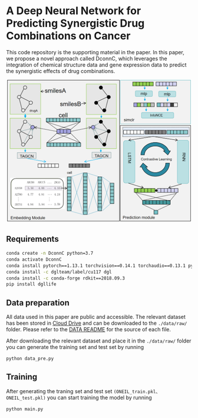 # A Deep Neural Network for Predicting Synergistic Drug Combinations on Cancer

This code repository is the supporting material in the paper. In this paper, we propose a novel approach called DconnC, which leverages the integration of chemical structure data and gene expression data to predict the synergistic effects of drug combinations.

![DconnC](DconnC.png)

## Requirements


```bash
conda create -n DconnC python=3.7
conda activate DconnC
conda install pytorch==1.13.1 torchvision==0.14.1 torchaudio==0.13.1 pytorch-cuda=11.7 -c pytorch -c nvidia
conda install -c dglteam/label/cu117 dgl
conda install -c conda-forge rdkit==2018.09.3
pip install dgllife
```

## Data preparation

All data used in this paper are public and accessible. The relevant dataset has been stored in [Cloud Drive](https://drive.google.com/drive/folders/1mgCB3NJJB4RXE_KrxmdlQK7_LXtU66kh?usp=sharing) and can be downloaded to the `./data/raw/` folder. Please refer to the [DATA README](./data/raw/README.md) for the source of each file.

After downloading the relevant dataset and place it in the `./data/raw/` folder you can generate the training set and test set by running

```bash
python data_pre.py
```

## Training

After generating the traning set and test set `(ONEIL_train.pkl、ONEIL_test.pkl)` you can start training the model by running

```bash
python main.py
```
